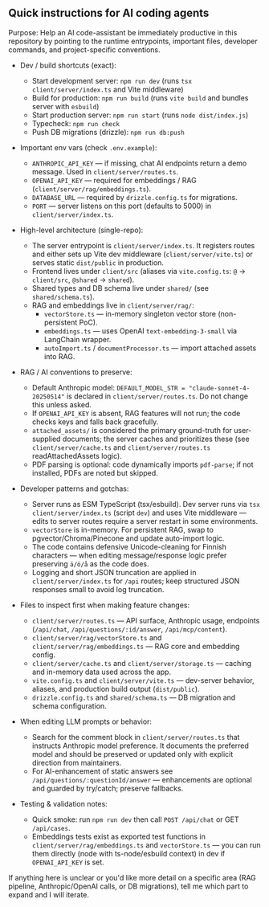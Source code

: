 ## Quick instructions for AI coding agents

Purpose: Help an AI code-assistant be immediately productive in this repository by pointing to the runtime entrypoints, important files, developer commands, and project-specific conventions.

- Dev / build shortcuts (exact):
  - Start development server: `npm run dev` (runs `tsx client/server/index.ts` and Vite middleware)
  - Build for production: `npm run build` (runs `vite build` and bundles server with `esbuild`)
  - Start production server: `npm run start` (runs `node dist/index.js`)
  - Typecheck: `npm run check`
  - Push DB migrations (drizzle): `npm run db:push`

- Important env vars (check `.env.example`):
  - `ANTHROPIC_API_KEY` — if missing, chat AI endpoints return a demo message. Used in `client/server/routes.ts`.
  - `OPENAI_API_KEY` — required for embeddings / RAG (`client/server/rag/embeddings.ts`).
  - `DATABASE_URL` — required by `drizzle.config.ts` for migrations.
  - `PORT` — server listens on this port (defaults to 5000) in `client/server/index.ts`.

- High-level architecture (single-repo):
  - The server entrypoint is `client/server/index.ts`. It registers routes and either sets up Vite dev middleware (`client/server/vite.ts`) or serves static `dist/public` in production.
  - Frontend lives under `client/src` (aliases via `vite.config.ts`: `@` → `client/src`, `@shared` → `shared`).
  - Shared types and DB schema live under `shared/` (see `shared/schema.ts`).
  - RAG and embeddings live in `client/server/rag/`:
    - `vectorStore.ts` — in-memory singleton vector store (non-persistent PoC).
    - `embeddings.ts` — uses OpenAI `text-embedding-3-small` via LangChain wrapper.
    - `autoImport.ts` / `documentProcessor.ts` — import attached assets into RAG.

- RAG / AI conventions to preserve:
  - Default Anthropic model: `DEFAULT_MODEL_STR = "claude-sonnet-4-20250514"` is declared in `client/server/routes.ts`. Do not change this unless asked.
  - If `OPENAI_API_KEY` is absent, RAG features will not run; the code checks keys and falls back gracefully.
  - `attached_assets/` is considered the primary ground-truth for user-supplied documents; the server caches and prioritizes these (see `client/server/cache.ts` and `client/server/routes.ts` readAttachedAssets logic).
  - PDF parsing is optional: code dynamically imports `pdf-parse`; if not installed, PDFs are noted but skipped.

- Developer patterns and gotchas:
  - Server runs as ESM TypeScript (tsx/esbuild). Dev server runs via `tsx client/server/index.ts` (script `dev`) and uses Vite middleware — edits to server routes require a server restart in some environments.
  - `vectorStore` is in-memory. For persistent RAG, swap to pgvector/Chroma/Pinecone and update auto-import logic.
  - The code contains defensive Unicode-cleaning for Finnish characters — when editing message/response logic prefer preserving `ä/ö/å` as the code does.
  - Logging and short JSON truncation are applied in `client/server/index.ts` for `/api` routes; keep structured JSON responses small to avoid log truncation.

- Files to inspect first when making feature changes:
  - `client/server/routes.ts` — API surface, Anthropic usage, endpoints (`/api/chat`, `/api/questions/:id/answer`, `/api/mcp/content`).
  - `client/server/rag/vectorStore.ts` and `client/server/rag/embeddings.ts` — RAG core and embedding config.
  - `client/server/cache.ts` and `client/server/storage.ts` — caching and in-memory data used across the app.
  - `vite.config.ts` and `client/server/vite.ts` — dev-server behavior, aliases, and production build output (`dist/public`).
  - `drizzle.config.ts` and `shared/schema.ts` — DB migration and schema configuration.

- When editing LLM prompts or behavior:
  - Search for the comment block in `client/server/routes.ts` that instructs Anthropic model preference. It documents the preferred model and should be preserved or updated only with explicit direction from maintainers.
  - For AI-enhancement of static answers see `/api/questions/:questionId/answer` — enhancements are optional and guarded by try/catch; preserve fallbacks.

- Testing & validation notes:
  - Quick smoke: run `npm run dev` then call `POST /api/chat` or GET `/api/cases`.
  - Embeddings tests exist as exported test functions in `client/server/rag/embeddings.ts` and `vectorStore.ts` — you can run them directly (node with ts-node/esbuild context) in dev if `OPENAI_API_KEY` is set.

If anything here is unclear or you'd like more detail on a specific area (RAG pipeline, Anthropic/OpenAI calls, or DB migrations), tell me which part to expand and I will iterate.
